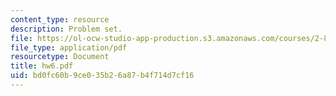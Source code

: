 ```yaml
---
content_type: resource
description: Problem set.
file: https://ol-ocw-studio-app-production.s3.amazonaws.com/courses/2-800-tribology-fall-2004/bd0fc60b9ce035b26a87b4f714d7cf16_hw6.pdf
file_type: application/pdf
resourcetype: Document
title: hw6.pdf
uid: bd0fc60b-9ce0-35b2-6a87-b4f714d7cf16
---
```

